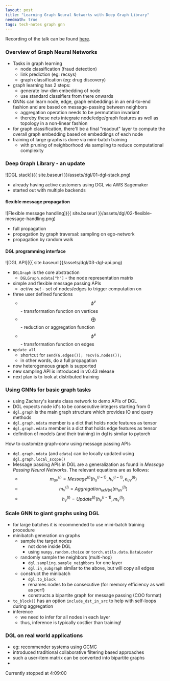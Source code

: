 ```yaml
---
layout: post
title: "Learning Graph Neural Networks with Deep Graph Library"
needmath: true
tags: tech-notes graph gnn
---
```


Recording of the talk can be found [here](https://www.youtube.com/watch?v=bD6S3xUXNds).

### Overview of Graph Neural Networks
- Tasks in graph learning
  - node classification (fraud detection)
  - link prediction (eg: recsys)
  - graph classification (eg: drug discovery)
- graph learning has 2 steps:
  - generate low-dim embedding of node
  - use standard classifiers from there onwards
- GNNs can learn node, edge, graph embeddings in an end-to-end fashion and are
  based on message-passing between neighbors
  - aggregation operation needs to be permutation invariant
  - thereby these nets integrate node/edge/graph features as well as topology in
    a non-linear fashion
- for graph classification, there'll be a final "readout" layer to compute the
  overall graph embedding based on embeddings of each node
- training of large graphs is done via mini-batch training
  - with pruning of neighborhood via sampling to reduce computational complexity

### Deep Graph Library - an update
![DGL stack]({{ site.baseurl }}/assets/dgl/01-dgl-stack.png)
- already having active customers using DGL via AWS Sagemaker
- started out with multiple backends

#### flexible message propagation
![Flexible message handling]({{ site.baseurl }}/assets/dgl/02-flexible-message-handling.png)
- full propagation
- propagation by graph traversal: sampling on ego-network
- propagation by random walk

#### DGL programming interface
![DGL API]({{ site.baseurl }}/assets/dgl/03-dgl-api.png)
- `DGLGraph` is the core abstraction
  - `DGLGraph.ndata["h"]` - the node representation matrix
- simple and flexible message passing APIs
  - *active set* - set of nodes/edges to trigger computation on
- three user defined functions
  - $$\phi^v$$ - transformation function on vertices
  - $$\bigoplus$$ - reduction or aggregation function
  - $$\phi^e$$ - transformation function on edges
- `update_all`
  - shortcut for `send(G.edges()); recv(G.nodes());`
  - in other words, do a full propagation
- now heterogeneous graph is supported
- new sampling API is introduced in v0.43 release
- next plan is to look at distributed training

### Using GNNs for basic graph tasks
- using Zachary's karate class network to demo APIs of DGL
- DGL expects node id's to be consecutive integers starting from 0
- `dgl.graph` is the main graph structure which provides IO and query methods
- `dgl.graph.ndata` member is a dict that holds node features as tensor
- `dgl.graph.edata` member is a dict that holds edge features as tensor
- definition of models (and their training) in dgl is similar to pytorch

How to customize graph-conv using message passing APIs
- `dgl.graph.ndata` (and `edata`) can be locally updated using
  `dgl.graph.local_scope()`
- Message passing APIs in DGL are a generalization as found in
  *Message Passing Neural Network*s. The relevant equations are as follows:
  - $$m_{uv}^{(l)} = Message^{(l)}(h_u^{(l-1)}, h_v^{(l-1)}, e_{uv}^{(l)})$$
  - $$m_v^{(l)} = Aggregation_{u \epsilon N(v)}(m_{uv}^{(l)})$$
  - $$h_v^{(l)} = Update^{(l)}(h_v^{(l-1)}, m_v^{(l)})$$

### Scale GNN to giant graphs using DGL
- for large batches it is recommended to use mini-batch training procedure
- minibatch generation on graphs
  - sample the target nodes
    - not done inside DGL
    - using `numpy.random.choice` or `torch.utils.data.DataLoader`
  - randomly sample the neighbors (multi-hop)
    - `dgl.sampling.sample_neighbors` for one layer
    - `dgl.in_subgraph` similar to the above, but will copy all edges
  - construct the minibatch
    - `dgl.to_block`
    - renames nodes to be consecutive (for memory efficiency as well as perf)
    - constructs a bipartite graph for message passing (COO format)
- `to_block()` has an option `include_dst_in_src` to help with self-loops during
   aggregation
- inference
  - we need to infer for all nodes in each layer
  - thus, inference is typically costlier than training!

### DGL on real world applications
- eg: recommender systems using GCMC
- introduced traditional collaborative filtering based approaches
- such a user-item matrix can be converted into bipartite graphs
- 

Currently stopped at 4:09:00
